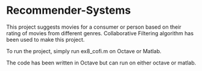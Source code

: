 # Recommender-Systems

This project suggests movies for a consumer or person based on their rating of movies from different genres. Collaborative Filtering algorithm has been used to make this project.

To run the project, simply run ex8_cofi.m on Octave or Matlab.

The code has been written in Octave but can run on either octave or matlab.
